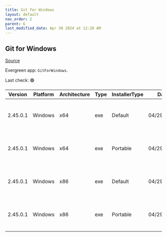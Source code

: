 ```yaml
---
title: Git for Windows
layout: default
nav_order: 2
parent: G
last_modified_date: Apr 30 2024 at 12:26 AM
---
```


## Git for Windows

[Source](https://gitforwindows.org/)

Evergreen app: `GitForWindows`. 

Last check: 🟢

| Version  | Platform | Architecture | Type | InstallerType | Date       | Size     | URI                                                                                                                                                                                                                        |
| -------- | -------- | ------------ | ---- | ------------- | ---------- | -------- | -------------------------------------------------------------------------------------------------------------------------------------------------------------------------------------------------------------------------- |
| 2.45.0.1 | Windows  | x64          | exe  | Default       | 04/29/2024 | 67797640 | [https://github.com/git-for-windows/git/releases/download/v2.45.0.windows.1/Git-2.45.0-64-bit.exe](https://github.com/git-for-windows/git/releases/download/v2.45.0.windows.1/Git-2.45.0-64-bit.exe)                       |
| 2.45.0.1 | Windows  | x64          | exe  | Portable      | 04/29/2024 | 62741680 | [https://github.com/git-for-windows/git/releases/download/v2.45.0.windows.1/PortableGit-2.45.0-64-bit.7z.exe](https://github.com/git-for-windows/git/releases/download/v2.45.0.windows.1/PortableGit-2.45.0-64-bit.7z.exe) |
| 2.45.0.1 | Windows  | x86          | exe  | Default       | 04/29/2024 | 63120904 | [https://github.com/git-for-windows/git/releases/download/v2.45.0.windows.1/Git-2.45.0-32-bit.exe](https://github.com/git-for-windows/git/releases/download/v2.45.0.windows.1/Git-2.45.0-32-bit.exe)                       |
| 2.45.0.1 | Windows  | x86          | exe  | Portable      | 04/29/2024 | 59698872 | [https://github.com/git-for-windows/git/releases/download/v2.45.0.windows.1/PortableGit-2.45.0-32-bit.7z.exe](https://github.com/git-for-windows/git/releases/download/v2.45.0.windows.1/PortableGit-2.45.0-32-bit.7z.exe) |
